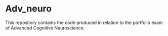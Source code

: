 # Adv_neuro
This repository contains the code produced in relation to the portfolio exam of Advanced Cognitive Neuroscience.
